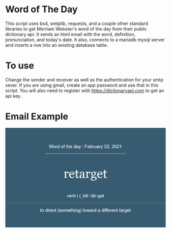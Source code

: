 # Word of The Day
This script uses bs4, smtplib, requests, and a couple other standard libraries to get Merriam Webster's word of the day from their public dictionary api. It sends an html email with the word, definition, pronunciation, and today's date. It also, connects to a mariadb mysql server and inserts a row into an existing database table.

# To use
Change the sender and receiver as well as the authentication for your smtp sever.
If you are using gmail, create an app password and use that in this script.
You will also need to register with https://dictionaryapi.com to get an api key. 

# Email Example
![Email Image](wod_email_example.PNG)
